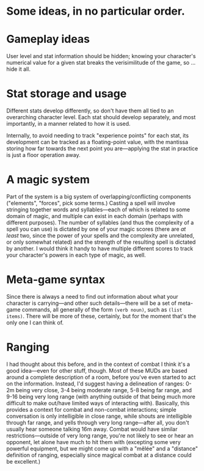 Some ideas, in no particular order.
==========

# Gameplay ideas #

User level and stat information should be hidden; knowing your character's
numerical value for a given stat breaks the verisimilitude of the game, so
... hide it all.



# Stat storage and usage #

Different stats develop differently, so don't have them all tied to an
overarching character level.  Each stat should develop separately, and most
importantly, in a manner related to how it is used.

Internally, to avoid needing to track "experience points" for each stat, its
development can be tracked as a floating-point value, with the mantissa storing
how far towards the next point you are—applying the stat in practice is just a
floor operation away.

# A magic system #

Part of the system is a big system of overlapping/conflicting components
("elements", "forces", pick some terms.)  Casting a spell will involve stringing
together words and syllables—each of which is related to some domain of magic,
and multiple can exist in each domain (perhaps with different purposes).  The
number of syllables (and thus the complexity of a spell you can use) is dictated
by one of your magic scores (there are *at least* two, since the power of your
spells and the complexity are unrelated, or only somewhat related) and the
strength of the resulting spell is dictated by another.  I would think it handy
to have multiple different scores to track your character's powers in each type
of magic, as well.

# Meta-game syntax #

Since there is always a need to find out information about what your character
is carrying—and other such details—there will be a set of meta-game commands,
all generally of the form `(verb noun)`, such as `(list items)`.  There will be
more of these, certainly, but for the moment that's the only one I can think of.

# Ranging #

I had thought about this before, and in the context of combat I think it's a
good idea—even for other stuff, though.  Most of these MUDs are based around a
complete description of a room, before you've even started to act on the
information.  Instead, I'd suggest having a delineation of ranges: 0-2m being
very close, 3-4 being moderate range, 5-8 being far range, and 9-16 being very
long range (with anything outside of that being much more difficult to make
out/have limited ways of interacting with).  Basically, this provides a context
for combat and non-combat interactions; simple conversation is only intelligible
in close range, while shouts are intelligible through far range, and yells
through very long range—after all, you don't usually hear someone talking 16m
away.  Combat would have similar restrictions—outside of very long range, you're
not likely to see or hear an opponent, let alone have much to hit them with
(excepting some very powerful equipment, but we might come up with a "mêlée" and a
"distance" definition of ranging, especially since magical combat at a distance
could be excellent.)


